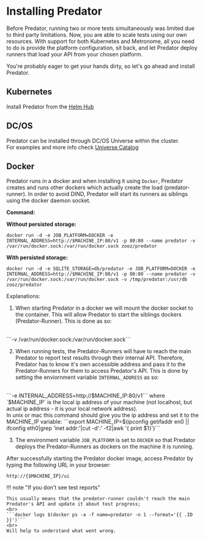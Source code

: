 # Installing Predator

Before Predator, running two or more tests simultaneously was limited due to third party limitations. Now, you are able to scale tests using our own resources. With support for both Kubernetes and Metronome, all you need to do is provide the platform configuration, sit back, and let Predator deploy runners that load your API from your chosen platform. 

You're probably eager to get your hands dirty, so let's go ahead and install Predator.

## Kubernetes

Install Predator from the [Helm Hub](https://hub.helm.sh/charts/zooz/predator)  

## DC/OS

Predator can be installed through DC/OS Universe within the cluster.
<br>
For examples and more info check [Universe Catalog](https://universe.dcos.io/#/package/predator/version/latest)

## Docker

Predator runs in a docker and when installing it using ```Docker```, Predator creates and runs other dockers which actually create the load (predator-runner).
In order to avoid DIND, Predator will start its runners as siblings using the docker daemon socket.

<b>Command:</b>

<b>Without persisted storage:</b>

```docker run -d -e JOB_PLATFORM=DOCKER -e INTERNAL_ADDRESS=http://$MACHINE_IP:80/v1 -p 80:80 --name predator -v /var/run/docker.sock:/var/run/docker.sock zooz/predator```

<b>With persisted storage:</b>

```docker run -d -e SQLITE_STORAGE=db/predator -e JOB_PLATFORM=DOCKER -e INTERNAL_ADDRESS=http://$MACHINE_IP:80/v1 -p 80:80 --name predator -v /var/run/docker.sock:/var/run/docker.sock -v /tmp/predator:/usr/db zooz/predator```

Explanations:

1. When starting Predator in a docker we will mount the docker socket to the container. This will allow Predator to start the siblings dockers (Predator-Runner). This is done as so:
<br>
```-v /var/run/docker.sock:/var/run/docker.sock``` 

2. When running tests, the Predator-Runners will have to reach the main Predator to report test results through their internal API. Therefore, Predator has to know it's own accessible address and pass it to the Predator-Runners for them to access Predator's API. This is done by setting the enviornment variable ```INTERNAL_ADDRESS``` as so:
<br> 
 ```-e INTERNAL_ADDRESS=http://$MACHINE_IP:80/v1```
   where `$MACHINE_IP` is the local ip address of your machine (not localhost, but actual ip address - it is your local network address).
   <br>In unix or mac this command should give you the ip address and set it to the MACHINE_IP variable:
   ```export MACHINE_IP=$(ipconfig getifaddr en0 || ifconfig eth0|grep 'inet addr:'|cut -d':' -f2|awk '{ print $1}')```

3. The environment variable ```JOB_PLATFORM``` is set to ```DOCKER``` so that Predator deploys the Predator-Runners as dockers on the machine it is running.

After successfully starting the Predator docker image, access Predator by typing the following URL in your browser:

```http://{$MACHINE_IP}/ui```

!!! note "If you don't see test reports"
   
    This usually means that the predator-runner couldn't reach the main Predator's API and update it about test progress;
    <br>
    ```docker logs $(docker ps -a -f name=predator -n 1 --format='{{ .ID }}')```
    <br>
    Will help to understand what went wrong.
